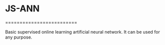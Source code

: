 # JS-ANN
=========================

Basic supervised online learning artificial neural network.
It can be used for any purpose.
